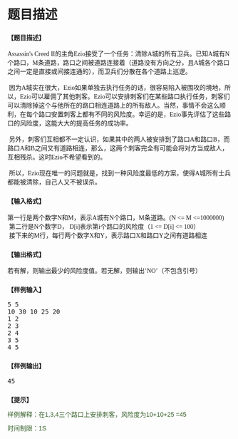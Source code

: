 # 题目描述


<h3>
	<span style="font-family:&#39;Microsoft YaHei&#39;;font-size:14px;">【题目描述】</span> 
</h3>
<p>
	<span style="font-family:&#39;Microsoft YaHei&#39;;font-size:14px;"><span></span>Assassin&#39;s Creed II的主角Ezio接受了一个任务：清除A城的所有卫兵。已知A城有N个路口，M条道路，路口之间被道路连接着（道路没有方向之分，且A城各个路口之间一定是直接或间接连通的），而卫兵们分散在各个道路上巡逻。<br/>
 <br/>
 因为A城实在很大，Ezio如果单独去执行任务的话，很容易陷入被围攻的境地，所以，Ezio可以雇佣了其他刺客。Ezio可以安排刺客们在某些路口执行任务，刺客们可以清除掉这个与他所在的路口相连道路上的所有敌人。当然，事情不会这么顺利，在每个路口安置刺客上都有不同的风险度。幸运的是，Ezio事先评估了这些路口的风险度，这能大大的提高任务的成功率。<br/>
 <br/>
 另外，刺客们互相都不一定认识，如果其中的两人被安排到了路口A和路口B，而路口A和B之间又有道路相连，那么，这两个刺客完全有可能会将对方当成敌人，互相残杀。这时Ezio不希望看到的。<br/>
 <br/>
 所以，Ezio现在唯一的问题就是，找到一种风险度最低的方案，使得A城所有士兵都能被清除，自己人又不被误杀。<br/>
<span></span></span> 
</p>
<h3>
	<span style="font-family:&#39;Microsoft YaHei&#39;;font-size:14px;">【输入格式】</span> 
</h3>
<p>
	<span style="font-family:&#39;Microsoft YaHei&#39;;font-size:14px;">第一行是两个数字N和M，表示A城有N个路口，M条道路。(N &lt;= M &lt;=1000000)<br/>
 第二行是N个数字D， D[i]表示第i个路口的风险度（1 &lt;= D[i] &lt;= 100）<br/>
 接下来的M行，每行两个数字X和Y，表示路口X和路口Y之间有道路相连<br/>
</span> 
</p>
<h3>
	<span style="font-family:&#39;Microsoft YaHei&#39;;font-size:14px;">【输出格式】</span> 
</h3>
<p>
	<span style="font-family:&#39;Microsoft YaHei&#39;;font-size:14px;">若有解，则输出最少的风险度值。若无解，则输出’NO’（不包含引号）</span> 
</p>
<h3>
	<span style="font-family:&#39;Microsoft YaHei&#39;;font-size:14px;">【样例输入】</span> 
</h3>
<pre>5 5
10 30 10 25 20
1 2
2 3
2 4
3 5
4 5
</pre>
<h3>
	<span style="font-family:&#39;Microsoft YaHei&#39;;font-size:14px;">【样例输出】</span> 
</h3>
<pre>45</pre>
<h3>
	<span style="font-family:&#39;Microsoft YaHei&#39;;font-size:14px;">【提示】</span> 
</h3>
<p>
	<span style="font-family:&#39;Microsoft YaHei&#39;;font-size:14px;"><span style="color:#355F29;font-family:&#39;WenQuanYi Micro Hei Mono&#39;, &#39;WenQuanYi Micro Hei&#39;, &#39;Microsoft Yahei Mono&#39;, &#39;Microsoft Yahei&#39;, sans-serif;line-height:17px;background-color:#FFFFFF;">样例解释：在1,3,4三个路口上安排刺客，风险度为10+10+25 =45</span></span>
</p>
<p>
	<span style="font-family:&#39;Microsoft YaHei&#39;;font-size:14px;"><span style="color:#355F29;font-family:&#39;WenQuanYi Micro Hei Mono&#39;, &#39;WenQuanYi Micro Hei&#39;, &#39;Microsoft Yahei Mono&#39;, &#39;Microsoft Yahei&#39;, sans-serif;line-height:17px;background-color:#FFFFFF;"><span style="color:#355F29;font-family:&#39;WenQuanYi Micro Hei Mono&#39;, &#39;WenQuanYi Micro Hei&#39;, &#39;Microsoft Yahei Mono&#39;, &#39;Microsoft Yahei&#39;, sans-serif;line-height:17px;background-color:#FFFFFF;">时间制限：1S</span></span></span> 
</p>
<h3>
	<span><span style="font-size:15px;"><span></span><br/>
</span></span>
</h3>
